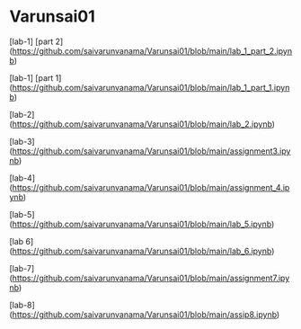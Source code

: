 # Varunsai01
[lab-1] [part 2] (https://github.com/saivarunvanama/Varunsai01/blob/main/lab_1_part_2.ipynb)

[lab-1] [part 1] (https://github.com/saivarunvanama/Varunsai01/blob/main/lab_1_part_1.ipynb)

[lab-2] (https://github.com/saivarunvanama/Varunsai01/blob/main/lab_2.ipynb)

[lab-3] (https://github.com/saivarunvanama/Varunsai01/blob/main/assignment3.ipynb)

[lab-4] (https://github.com/saivarunvanama/Varunsai01/blob/main/assignment_4.ipynb)

[lab-5] (https://github.com/saivarunvanama/Varunsai01/blob/main/lab_5.ipynb)

[lab 6] (https://github.com/saivarunvanama/Varunsai01/blob/main/lab_6.ipynb)

[lab-7] (https://github.com/saivarunvanama/Varunsai01/blob/main/assignment7.ipynb)

[lab-8] (https://github.com/saivarunvanama/Varunsai01/blob/main/assip8.ipynb)
